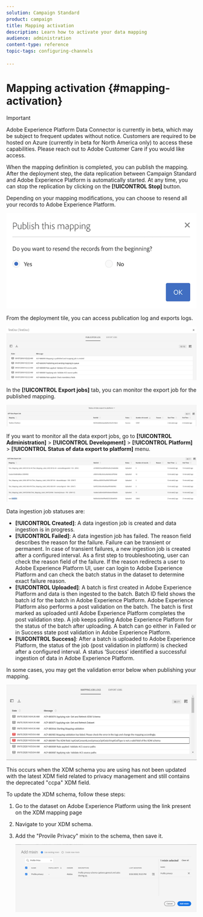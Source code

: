 ```yaml
---
solution: Campaign Standard
product: campaign
title: Mapping activation
description: Learn how to activate your data mapping
audience: administration
content-type: reference
topic-tags: configuring-channels

---
```


# Mapping activation {#mapping-activation}

>[!IMPORTANT]
>
>Adobe Experience Platform Data Connector is currently in beta, which may be subject to frequent updates without notice. Customers are required to be hosted on Azure (currently in beta for North America only) to access these capabilities. Please reach out to Adobe Customer Care if you would like access.

When the mapping definition is completed, you can publish the mapping. After the deployment step, the data replication between Campaign Standard and Adobe Experience Platform is automatically started. At any time, you can stop the replication by clicking on the **[!UICONTROL Stop]** button.

Depending on your mapping modifications, you can choose to resend all your records to Adobe Experience Platform.

![](assets/aep_publishmapping.png)

From the deployment tile, you can access publication log and exports logs.

![](assets/aep_publog.png)

In the **[!UICONTROL Export jobs]** tab, you can monitor the export job for the published mapping.

![](assets/aep_jobstatus.png)

If you want to monitor all the data export jobs, go to **[!UICONTROL Administration]** > **[!UICONTROL Development]** > **[!UICONTROL Platform]** > **[!UICONTROL Status of data export to platform]** menu.

![](assets/aep_statusmapping.png)

Data ingestion job statuses are:

* **[!UICONTROL Created]**: A data ingestion job is created and data ingestion is in progress.
* **[!UICONTROL Failed]**: A data ingestion job has failed. The reason field describes the reason for the failure. Failure can be transient or permanent. In case of transient failures, a new ingestion job is created after a configured interval. As a first step to troubleshooting, user can check the reason field of the failure. If the reason redirects a user to Adobe Experience Platform UI, user can login to Adobe Experience Platform and can check the batch status in the dataset to determine exact failure reason. 
* **[!UICONTROL Uploaded]**: A batch is first created in Adobe Experience Platform and data is then ingested to the batch. Batch ID field shows the batch id for the batch in Adobe Experience Platform. Adobe Experience Platform also performs a post validation on the batch. The batch is first marked as uploaded until Adobe Experience Platform completes the post validation step. A job keeps polling Adobe Experience Platform for the status of the batch after uploading. A batch can go either in Failed or in Success state post validation in Adobe Experience Platform.
* **[!UICONTROL Success]**: After a batch is uploaded to Adobe Experience Platform, the status of the job (post validation in platform) is checked after a configured interval. A status ‘Success’ identified a successful ingestion of data in Adobe Experience Platform.

In some cases, you may get the validation error below when publishing your mapping.

![](assets/aep_datamapping_ccpa.png)

This occurs when the XDM schema you are using has not been updated with the latest XDM field related to privacy management and still contains the deprecated "ccpa" XDM field.

To update the XDM schema, follow these steps:

1. Go to the dataset on Adobe Experience Platform using the link present on the XDM mapping page

1. Navigate to your XDM schema.

1. Add the "Provile Privacy" mixin to the schema, then save it.

    ![](assets/aep_datamapping_privacyfield.png)
